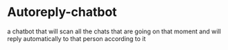 # Autoreply-chatbot
a chatbot that will scan all the chats that are going on that moment and will reply automatically to that person according to it
